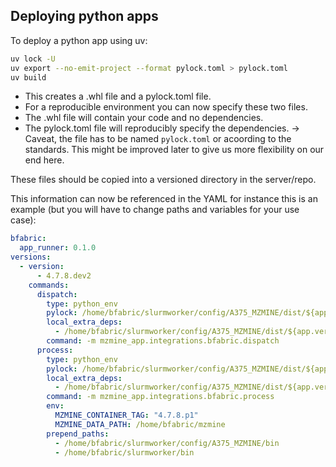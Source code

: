 ## Deploying python apps

To deploy a python app using uv:

```bash
uv lock -U
uv export --no-emit-project --format pylock.toml > pylock.toml
uv build
```

- This creates a .whl file and a pylock.toml file.
- For a reproducible environment you can now specify these two files.
- The .whl file will contain your code and no dependencies.
- The pylock.toml file will reproducibly specify the dependencies. -> Caveat, the file has to be named `pylock.toml` or acoording to the standards. This might be improved later to give us more flexibility on our end here.

These files should be copied into a versioned directory in the server/repo.

This information can now be referenced in the YAML for instance this is an example (but you will have to change paths and variables for your use case):

```yaml
bfabric:
  app_runner: 0.1.0
versions:
  - version:
      - 4.7.8.dev2
    commands:
      dispatch:
        type: python_env
        pylock: /home/bfabric/slurmworker/config/A375_MZMINE/dist/${app.version}/pylock.toml
        local_extra_deps:
          - /home/bfabric/slurmworker/config/A375_MZMINE/dist/${app.version}/mzmine_app-${app.version}-py3-none-any.whl
        command: -m mzmine_app.integrations.bfabric.dispatch
      process:
        type: python_env
        pylock: /home/bfabric/slurmworker/config/A375_MZMINE/dist/${app.version}/pylock.toml
        local_extra_deps:
          - /home/bfabric/slurmworker/config/A375_MZMINE/dist/${app.version}/mzmine_app-${app.version}-py3-none-any.whl
        command: -m mzmine_app.integrations.bfabric.process
        env:
          MZMINE_CONTAINER_TAG: "4.7.8.p1"
          MZMINE_DATA_PATH: /home/bfabric/mzmine
        prepend_paths:
          - /home/bfabric/slurmworker/config/A375_MZMINE/bin
          - /home/bfabric/slurmworker/bin
```
